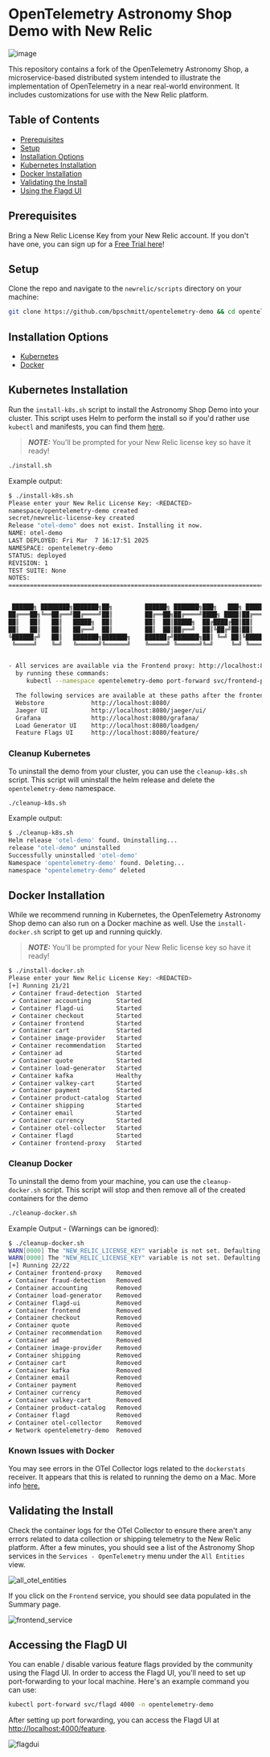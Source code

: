 # OpenTelemetry Astronomy Shop Demo with New Relic

![image](./images/newrelic+otel.png)

This repository contains a fork of the OpenTelemetry Astronomy Shop, a microservice-based distributed system intended to illustrate the implementation of OpenTelemetry in a near real-world environment.  It includes customizations for use with the New Relic platform.

## Table of Contents

- [Prerequisites](#prerequisites)
- [Setup](#setup)
- [Installation Options](#installation-options)
- [Kubernetes Installation](#kubernetes-installation)
- [Docker Installation](#docker-installation)
- [Validating the Install](#validating-the-install)
- [Using the Flagd UI](#using-the-flagd-ui)


## Prerequisites

Bring a New Relic License Key from your New Relic account.  If you don't have one, you can sign up for a [Free Trial here](https://newrelic.com/signup)!

## Setup

Clone the repo and navigate to the `newrelic/scripts` directory on your machine:

```bash
git clone https://github.com/bpschmitt/opentelemetry-demo && cd opentelemetry-demo/newrelic/scripts
```

## Installation Options

- [Kubernetes](#kubernetes-installation)
- [Docker](./)

## Kubernetes Installation

Run the `install-k8s.sh` script to install the Astronomy Shop Demo into your cluster.  This script uses Helm to perform the install so if you'd rather use `kubectl` and manifests, you can find them [here](../k8s/rendered).  

> **_NOTE:_** You'll be prompted for your New Relic license key so have it ready!

```bash
./install.sh
```
Example output:

```bash
$ ./install-k8s.sh
Please enter your New Relic License Key: <REDACTED>
namespace/opentelemetry-demo created
secret/newrelic-license-key created
Release "otel-demo" does not exist. Installing it now.
NAME: otel-demo
LAST DEPLOYED: Fri Mar  7 16:17:51 2025
NAMESPACE: opentelemetry-demo
STATUS: deployed
REVISION: 1
TEST SUITE: None
NOTES:
=======================================================================================


 ██████╗ ████████╗███████╗██╗         ██████╗ ███████╗███╗   ███╗ ██████╗
██╔═══██╗╚══██╔══╝██╔════╝██║         ██╔══██╗██╔════╝████╗ ████║██╔═══██╗
██║   ██║   ██║   █████╗  ██║         ██║  ██║█████╗  ██╔████╔██║██║   ██║
██║   ██║   ██║   ██╔══╝  ██║         ██║  ██║██╔══╝  ██║╚██╔╝██║██║   ██║
╚██████╔╝   ██║   ███████╗███████╗    ██████╔╝███████╗██║ ╚═╝ ██║╚██████╔╝
 ╚═════╝    ╚═╝   ╚══════╝╚══════╝    ╚═════╝ ╚══════╝╚═╝     ╚═╝ ╚═════╝


- All services are available via the Frontend proxy: http://localhost:8080
  by running these commands:
     kubectl --namespace opentelemetry-demo port-forward svc/frontend-proxy 8080:8080

  The following services are available at these paths after the frontend-proxy service is exposed with port forwarding:
  Webstore             http://localhost:8080/
  Jaeger UI            http://localhost:8080/jaeger/ui/
  Grafana              http://localhost:8080/grafana/
  Load Generator UI    http://localhost:8080/loadgen/
  Feature Flags UI     http://localhost:8080/feature/
```

### Cleanup Kubernetes

To uninstall the demo from your cluster, you can use the `cleanup-k8s.sh` script.  This script will uninstall the helm release and delete the `opentelemetry-demo` namespace.

```bash
./cleanup-k8s.sh
```

Example output:
```bash
$ ./cleanup-k8s.sh
Helm release 'otel-demo' found. Uninstalling...
release "otel-demo" uninstalled
Successfully uninstalled 'otel-demo'
Namespace 'opentelemetry-demo' found. Deleting...
namespace "opentelemetry-demo" deleted
```


## Docker Installation

While we recommend running in Kubernetes, the OpenTelemetry Astronomy Shop demo can also run on a Docker machine as well.  Use the `install-docker.sh` script to get up and running quickly.

> **_NOTE:_** You'll be prompted for your New Relic license key so have it ready!

```bash
$ ./install-docker.sh
Please enter your New Relic License Key: <REDACTED>
[+] Running 21/21
 ✔ Container fraud-detection  Started                                                                                                                   16.2s 
 ✔ Container accounting       Started                                                                                                                   16.2s 
 ✔ Container flagd-ui         Started                                                                                                                    7.0s 
 ✔ Container checkout         Started                                                                                                                   16.2s 
 ✔ Container frontend         Started                                                                                                                   16.3s 
 ✔ Container cart             Started                                                                                                                    7.9s 
 ✔ Container image-provider   Started                                                                                                                    7.3s 
 ✔ Container recommendation   Started                                                                                                                    8.5s 
 ✔ Container ad               Started                                                                                                                    7.8s 
 ✔ Container quote            Started                                                                                                                    7.6s 
 ✔ Container load-generator   Started                                                                                                                   16.4s 
 ✔ Container kafka            Healthy                                                                                                                   16.0s 
 ✔ Container valkey-cart      Started                                                                                                                    5.8s 
 ✔ Container payment          Started                                                                                                                    8.0s 
 ✔ Container product-catalog  Started                                                                                                                    7.8s 
 ✔ Container shipping         Started                                                                                                                    7.5s 
 ✔ Container email            Started                                                                                                                    7.3s 
 ✔ Container currency         Started                                                                                                                    7.8s 
 ✔ Container otel-collector   Started                                                                                                                    6.5s 
 ✔ Container flagd            Started                                                                                                                    5.9s 
 ✔ Container frontend-proxy   Started                                                                                                                   15.7s 
 ```


### Cleanup Docker


To uninstall the demo from your machine, you can use the `cleanup-docker.sh` script.  This script will stop and then remove all of the created containers for the demo

```bash
./cleanup-docker.sh
```

Example Output - (Warnings can be ignored):
 ```bash
$ ./cleanup-docker.sh
WARN[0000] The "NEW_RELIC_LICENSE_KEY" variable is not set. Defaulting to a blank string. 
WARN[0000] The "NEW_RELIC_LICENSE_KEY" variable is not set. Defaulting to a blank string. 
[+] Running 22/22
 ✔ Container frontend-proxy    Removed                                                                                                                  10.2s 
 ✔ Container fraud-detection   Removed                                                                                                                  0.6s 
 ✔ Container accounting        Removed                                                                                                                  0.2s 
 ✔ Container load-generator    Removed                                                                                                                  5.4s 
 ✔ Container flagd-ui          Removed                                                                                                                  0.2s 
 ✔ Container frontend          Removed                                                                                                                  0.2s 
 ✔ Container checkout          Removed                                                                                                                  0.2s 
 ✔ Container quote             Removed                                                                                                                  0.3s 
 ✔ Container recommendation    Removed                                                                                                                  10.2s 
 ✔ Container ad                Removed                                                                                                                  0.6s 
 ✔ Container image-provider    Removed                                                                                                                  0.2s 
 ✔ Container shipping          Removed                                                                                                                  10.2s 
 ✔ Container cart              Removed                                                                                                                  0.3s 
 ✔ Container kafka             Removed                                                                                                                  1.3s 
 ✔ Container email             Removed                                                                                                                  0.2s 
 ✔ Container payment           Removed                                                                                                                  0.8s 
 ✔ Container currency          Removed                                                                                                                  10.2s 
 ✔ Container valkey-cart       Removed                                                                                                                  0.2s 
 ✔ Container product-catalog   Removed                                                                                                                  0.1s 
 ✔ Container flagd             Removed                                                                                                                  0.2s 
 ✔ Container otel-collector    Removed                                                                                                                  1.5s 
 ✔ Network opentelemetry-demo  Removed                                                                                                                  0.0s
 ```

### Known Issues with Docker

You may see errors in the OTel Collector logs related to the `dockerstats` receiver.  It appears that this is related to running the demo on a Mac.  More info [here.](https://github.com/open-telemetry/opentelemetry-demo/issues/1677)

## Validating the Install

Check the container logs for the OTel Collector to ensure there aren't any errors related to data collection or shipping telemetry to the New Relic platform. After a few minutes, you should see a list of the Astronomy Shop services in the `Services - OpenTelemetry` menu under the `All Entities` view.  

![all_otel_entities](./images/all_otel_entities.png)

If you click on the `Frontend` service, you should see data populated in the Summary page.

![frontend_service](./images/frontend_service.png)

## Accessing the FlagD UI

You can enable / disable various feature flags provided by the community using the Flagd UI.  In order to access the Flagd UI, you'll need to set up port-forwarding to your local machine.  Here's an example command you can use:

```bash
kubectl port-forward svc/flagd 4000 -n opentelemetry-demo
```

After setting up port forwarding, you can access the Flagd UI at [http://localhost:4000/feature](http://localhost:4000/feature).


![flagdui](./images/flagdui.png)